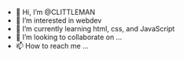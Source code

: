 - 👋 Hi, I’m @CLITTLEMAN
- 👀 I’m interested in webdev
- 🌱 I’m currently learning html, css, and JavaScript
- 💞️ I’m looking to collaborate on ...
- 📫 How to reach me ...

<!---
CLITTLEMAN/CLITTLEMAN is a ✨ special ✨ repository because its `README.md` (this file) appears on your GitHub profile.
You can click the Preview link to take a look at your changes.
--->
